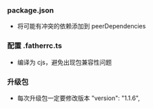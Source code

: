 ### package.json

- 将可能有冲突的依赖添加到 peerDependencies

### 配置 .fatherrc.ts

- 编译为 cjs，避免出现包兼容性问题

### 升级包

- 每次升级包一定要修改版本 "version": "1.1.6",
